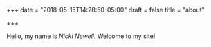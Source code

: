 +++
date = "2018-05-15T14:28:50-05:00"
draft = false
title = "about"

+++

Hello, my name is *Nicki Newell*. Welcome to my site!

